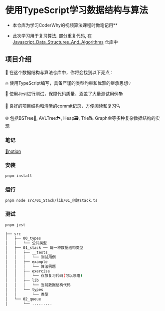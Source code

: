 # 使用TypeScript学习数据结构与算法

* 本仓库为学习CoderWhy的视频算法课程时做笔记用**

* 此次学习用于复习算法. 部分重复代码, 在[Javascript_Data_Structures_And_Algorithms](https://github.com/tsja2001/Javascript_Data_Structures_And_Algorithms) 仓库中

## 项目介绍
🚀 在这个数据结构与算法仓库中，你将会找到以下亮点：

🔥 使用TypeScript编写，具备严谨的类型约束和优雅的继承思想💡

🧪 使用Jest进行测试，保障代码质量，涵盖了大量测试用例📚

📘 良好的项目结构和清晰的commit记录，方便阅读和复习🔍

🌐 包括BSTree🌳, AVLTree🏞, Heap🗃, Trie🔠, Graph🕸等多种复杂数据结构的实现


### 笔记
[🔗notion](https://rhinestone-duckling-9f2.notion.site/d2425dc0f0454a37b0f3d673bb8068dd)

### 安装
```bash
pnpm install
```

### 运行
```bash
pnpm node src/01_Stack/lib/01_创建stack.ts
```

### 测试
```bash
pnpm jest
```

```bash
├── src
│   ├── 00_types
│   │   └── 公共类型
│   ├── 01_stack ── 每一种数据结构类型
│   │   ├── __tests__
│   │   │   └── 测试用例
│   │   ├── example
│   │   │   └── 算法例题
│   │   ├── exercise
│   │   │   └── 存放复习代码(可以忽略)
│   │   ├── lib
│   │   │   └── 当前数据结构代码
│   │   └── types
│   │       └── 类型
│   └── 02_queue
│       └── .........
```